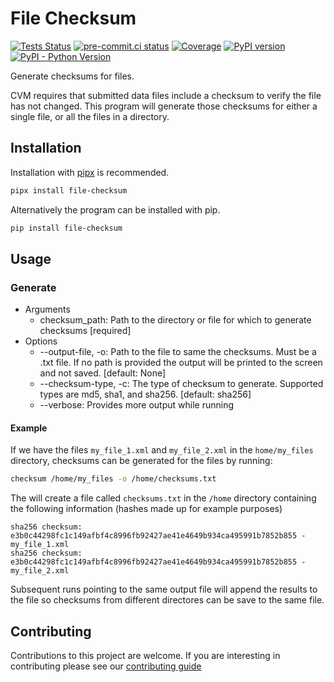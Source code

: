 # File Checksum

[![Tests Status](https://github.com/pbs-data-solutions/file-checksum/workflows/Testing/badge.svg?branch=main&event=push)](https://github.com/pbs-data-solutions/file-checksum/actions?query=workflow%3ATesting+branch%3Amain+event%3Apush)
[![pre-commit.ci status](https://results.pre-commit.ci/badge/github/pbs-data-solutions/file-checksum/main.svg)](https://results.pre-commit.ci/latest/github/pbs-data-solutions/file-checksum/main)
[![Coverage](https://codecov.io/github/pbs-data-solutions/file-checksum/coverage.svg?branch=main)](https://codecov.io/gh/pbs-data-solutions/file-checksum)
[![PyPI version](https://badge.fury.io/py/file-checksum.svg)](https://badge.fury.io/py/file-checksum)
[![PyPI - Python Version](https://img.shields.io/pypi/pyversions/file-checksum?color=5cc141)](https://github.com/pbs-data-solutions/file-checksum)

Generate checksums for files.

CVM requires that submitted data files include a checksum to verify the file has not changed. This
program will generate those checksums for either a single file, or all the files in a directory.

## Installation

Installation with [pipx](https://github.com/pypa/pipx) is recommended.

```sh
pipx install file-checksum
```

Alternatively the program can be installed with pip.

```sh
pip install file-checksum
```

## Usage

### Generate

* Arguments
  * checksum_path: Path to the directory or file for which to generate checksums [required]
* Options
  * --output-file, -o: Path to the file to same the checksums. Must be a .txt file. If no path is
  provided the output will be printed to the screen and not saved. [default: None]
  * --checksum-type, -c: The type of checksum to generate. Supported types are md5, sha1, and sha256. [default: sha256]
  * --verbose: Provides more output while running

#### Example

If we have the files `my_file_1.xml` and `my_file_2.xml` in the `home/my_files` directory, checksums
can be generated for the files by running:

```sh
checksum /home/my_files -o /home/checksums.txt
```

The will create a file called `checksums.txt` in the `/home` directory containing the following
information (hashes made up for example purposes)

```console
sha256 checksum: e3b0c44298fc1c149afbf4c8996fb92427ae41e4649b934ca495991b7852b855 - my_file_1.xml
sha256 checksum: e3b0c44298fc1c149afbf4c8996fb92427ae41e4649b934ca495991b7852b855 - my_file_2.xml
```

Subsequent runs pointing to the same output file will append the results to the file so checksums
from different directores can be save to the same file.

## Contributing

Contributions to this project are welcome. If you are interesting in contributing please see our [contributing guide](CONTRIBUTING.md)
